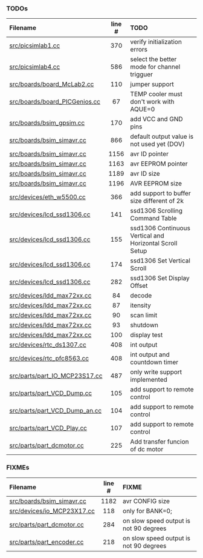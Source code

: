 ### TODOs
| Filename | line # | TODO
|:------|:------:|:------
| [src/picsimlab1.cc](src/picsimlab1.cc#L370) | 370 | verify initialization errors
| [src/picsimlab4.cc](src/picsimlab4.cc#L586) | 586 | select the better mode for channel trigguer
| [src/boards/board_McLab2.cc](src/boards/board_McLab2.cc#L110) | 110 | jumper support
| [src/boards/board_PICGenios.cc](src/boards/board_PICGenios.cc#L67) | 67 | TEMP cooler must don't work with AQUE=0
| [src/boards/bsim_gpsim.cc](src/boards/bsim_gpsim.cc#L170) | 170 | add VCC and GND pins
| [src/boards/bsim_simavr.cc](src/boards/bsim_simavr.cc#L866) | 866 | default output value is not used yet (DOV)
| [src/boards/bsim_simavr.cc](src/boards/bsim_simavr.cc#L1156) | 1156 | avr ID pointer
| [src/boards/bsim_simavr.cc](src/boards/bsim_simavr.cc#L1163) | 1163 | avr EEPROM pointer
| [src/boards/bsim_simavr.cc](src/boards/bsim_simavr.cc#L1189) | 1189 | avr ID size
| [src/boards/bsim_simavr.cc](src/boards/bsim_simavr.cc#L1196) | 1196 | AVR EEPROM size
| [src/devices/eth_w5500.cc](src/devices/eth_w5500.cc#L366) | 366 | add support to buffer size different of 2k
| [src/devices/lcd_ssd1306.cc](src/devices/lcd_ssd1306.cc#L141) | 141 | ssd1306 Scrolling Command Table
| [src/devices/lcd_ssd1306.cc](src/devices/lcd_ssd1306.cc#L155) | 155 | ssd1306 Continuous Vertical and Horizontal Scroll Setup
| [src/devices/lcd_ssd1306.cc](src/devices/lcd_ssd1306.cc#L174) | 174 | ssd1306 Set Vertical Scroll
| [src/devices/lcd_ssd1306.cc](src/devices/lcd_ssd1306.cc#L282) | 282 | ssd1306 Set Display Offset
| [src/devices/ldd_max72xx.cc](src/devices/ldd_max72xx.cc#L84) | 84 | decode
| [src/devices/ldd_max72xx.cc](src/devices/ldd_max72xx.cc#L87) | 87 | itensity
| [src/devices/ldd_max72xx.cc](src/devices/ldd_max72xx.cc#L90) | 90 | scan limit
| [src/devices/ldd_max72xx.cc](src/devices/ldd_max72xx.cc#L93) | 93 | shutdown
| [src/devices/ldd_max72xx.cc](src/devices/ldd_max72xx.cc#L100) | 100 | display test
| [src/devices/rtc_ds1307.cc](src/devices/rtc_ds1307.cc#L408) | 408 | int output
| [src/devices/rtc_pfc8563.cc](src/devices/rtc_pfc8563.cc#L408) | 408 | int output and countdown timer
| [src/parts/part_IO_MCP23S17.cc](src/parts/part_IO_MCP23S17.cc#L487) | 487 | only write support implemented
| [src/parts/part_VCD_Dump.cc](src/parts/part_VCD_Dump.cc#L105) | 105 | add support to remote control
| [src/parts/part_VCD_Dump_an.cc](src/parts/part_VCD_Dump_an.cc#L104) | 104 | add support to remote control
| [src/parts/part_VCD_Play.cc](src/parts/part_VCD_Play.cc#L107) | 107 | add support to remote control
| [src/parts/part_dcmotor.cc](src/parts/part_dcmotor.cc#L225) | 225 | Add transfer funcion of dc motor

### FIXMEs
| Filename | line # | FIXME
|:------|:------:|:------
| [src/boards/bsim_simavr.cc](src/boards/bsim_simavr.cc#L1182) | 1182 | avr CONFIG size
| [src/devices/io_MCP23X17.cc](src/devices/io_MCP23X17.cc#L118) | 118 | only for BANK=0;
| [src/parts/part_dcmotor.cc](src/parts/part_dcmotor.cc#L284) | 284 | on slow speed output is not 90 degrees
| [src/parts/part_encoder.cc](src/parts/part_encoder.cc#L218) | 218 | on slow speed output is not 90 degrees
